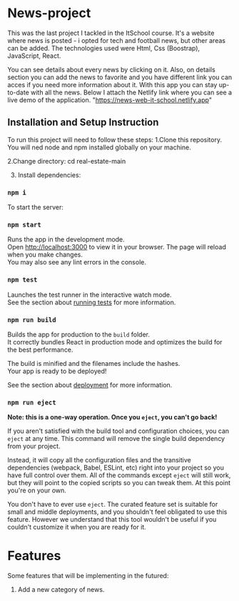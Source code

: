 # News-project
This was the last project I tackled in the ItSchool course. It's a website where news is posted - i opted for tech and football news, but other areas can be added. The technologies used were Html, Css (Boostrap), JavaScript, React.

You can see details about every news by clicking on it. Also, on details section you can add the news to favorite and you have different link you can acces if you need more information about it.
With this app you can stay up-to-date with all the news.
Below I attach the Netlify link where you can see a live demo of the application. 
"https://news-web-it-school.netlify.app"

## Installation and Setup Instruction

To run this project will need to follow these steps:
1.Clone this repository. You will ned node and npm installed globally on your machine.

2.Change directory: 
cd real-estate-main 

3. Install dependencies:
### `npm i`
To start the server:
### `npm start`
Runs the app in the development mode.\
Open [http://localhost:3000](http://localhost:3000) to view it in your browser.
The page will reload when you make changes.\
You may also see any lint errors in the console.

### `npm test`

Launches the test runner in the interactive watch mode.\
See the section about [running tests](https://facebook.github.io/create-react-app/docs/running-tests) for more information.

### `npm run build`

Builds the app for production to the `build` folder.\
It correctly bundles React in production mode and optimizes the build for the best performance.

The build is minified and the filenames include the hashes.\
Your app is ready to be deployed!

See the section about [deployment](https://facebook.github.io/create-react-app/docs/deployment) for more information.

### `npm run eject`

**Note: this is a one-way operation. Once you `eject`, you can't go back!**

If you aren't satisfied with the build tool and configuration choices, you can `eject` at any time. This command will remove the single build dependency from your project.

Instead, it will copy all the configuration files and the transitive dependencies (webpack, Babel, ESLint, etc) right into your project so you have full control over them. All of the commands except `eject` will still work, but they will point to the copied scripts so you can tweak them. At this point you're on your own.

You don't have to ever use `eject`. The curated feature set is suitable for small and middle deployments, and you shouldn't feel obligated to use this feature. However we understand that this tool wouldn't be useful if you couldn't customize it when you are ready for it.

# Features 
Some features that will be implementing in the futured:
1. Add a new category of news. 
